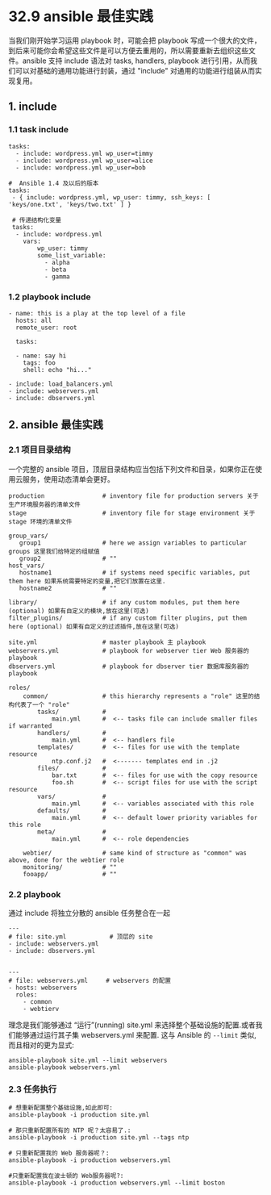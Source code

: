 # 32.9 ansible 最佳实践
当我们刚开始学习运用 playbook 时，可能会把 playbook 写成一个很大的文件，到后来可能你会希望这些文件是可以方便去重用的，所以需要重新去组织这些文件。ansible 支持 include 语法对 tasks, handlers, playbook 进行引用，从而我们可以对基础的通用功能进行封装，通过 "include" 对通用的功能进行组装从而实现复用。


## 1. include
### 1.1 task include

```
tasks:
  - include: wordpress.yml wp_user=timmy
  - include: wordpress.yml wp_user=alice
  - include: wordpress.yml wp_user=bob

#  Ansible 1.4 及以后的版本
tasks:
 - { include: wordpress.yml, wp_user: timmy, ssh_keys: [ 'keys/one.txt', 'keys/two.txt' ] }

 # 传递结构化变量
 tasks:
  - include: wordpress.yml
    vars:
        wp_user: timmy
        some_list_variable:
          - alpha
          - beta
          - gamma

```

### 1.2 playbook include
```
- name: this is a play at the top level of a file
  hosts: all
  remote_user: root

  tasks:

  - name: say hi
    tags: foo
    shell: echo "hi..."

- include: load_balancers.yml
- include: webservers.yml
- include: dbservers.yml
```


## 2. ansible 最佳实践
### 2.1 项目目录结构
一个完整的 ansible 项目，顶层目录结构应当包括下列文件和目录，如果你正在使用云服务，使用动态清单会更好。

```
production                # inventory file for production servers 关于生产环境服务器的清单文件
stage                     # inventory file for stage environment 关于 stage 环境的清单文件

group_vars/
   group1                 # here we assign variables to particular groups 这里我们给特定的组赋值
   group2                 # ""
host_vars/
   hostname1              # if systems need specific variables, put them here 如果系统需要特定的变量,把它们放置在这里.
   hostname2              # ""

library/                  # if any custom modules, put them here (optional) 如果有自定义的模块,放在这里(可选)
filter_plugins/           # if any custom filter plugins, put them here (optional) 如果有自定义的过滤插件,放在这里(可选)

site.yml                  # master playbook 主 playbook
webservers.yml            # playbook for webserver tier Web 服务器的 playbook
dbservers.yml             # playbook for dbserver tier 数据库服务器的 playbook

roles/
    common/               # this hierarchy represents a "role" 这里的结构代表了一个 "role"
        tasks/            #
            main.yml      #  <-- tasks file can include smaller files if warranted
        handlers/         #
            main.yml      #  <-- handlers file
        templates/        #  <-- files for use with the template resource
            ntp.conf.j2   #  <------- templates end in .j2
        files/            #
            bar.txt       #  <-- files for use with the copy resource
            foo.sh        #  <-- script files for use with the script resource
        vars/             #
            main.yml      #  <-- variables associated with this role
        defaults/         #
            main.yml      #  <-- default lower priority variables for this role
        meta/             #
            main.yml      #  <-- role dependencies

    webtier/              # same kind of structure as "common" was above, done for the webtier role
    monitoring/           # ""
    fooapp/               # ""
```

### 2.2 playbook
通过 include 将独立分散的 ansible 任务整合在一起

```
---
# file: site.yml            # 顶层的 site
- include: webservers.yml
- include: dbservers.yml


---
# file: webservers.yml     # webservers 的配置
- hosts: webservers
  roles:
    - common
    - webtierv
```

理念是我们能够通过 “运行”(running) site.yml 来选择整个基础设施的配置.或者我们能够通过运行其子集 webservers.yml 来配置. 这与 Ansible 的 `--limit` 类似,而且相对的更为显式:

```
ansible-playbook site.yml --limit webservers
ansible-playbook webservers.yml
```

### 2.3 任务执行
```
# 想重新配置整个基础设施,如此即可:
ansible-playbook -i production site.yml

# 那只重新配置所有的 NTP 呢？太容易了.:
ansible-playbook -i production site.yml --tags ntp

# 只重新配置我的 Web 服务器呢？:
ansible-playbook -i production webservers.yml

#只重新配置我在波士顿的 Web服务器呢?:
ansible-playbook -i production webservers.yml --limit boston
```
